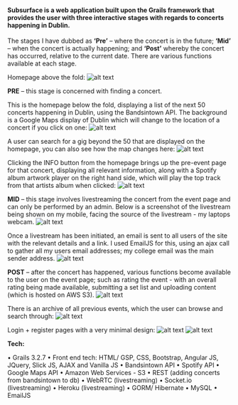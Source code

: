 #### Subsurface is a web application built upon the Grails framework that provides the user with three interactive stages with regards to concerts happening in Dublin. 

The stages I have dubbed as **‘Pre’** – where the concert is in the future; **‘Mid’** – when the concert is actually happening; and **‘Post’** whereby the concert has occurred, relative to the current date. There are various functions available at each stage.

Homepage above the fold:
![alt text](https://i.gyazo.com/96319b8eb38ea600e6bf2c96b5664d54.gif)


**PRE** – this stage is concerned with finding a concert. 

This is the homepage below the fold, displaying a list of the next 50 concerts happening in Dublin, using the Bandsintown API. The background is a Google Maps display of Dublin which will change to the location of a concert if you click on one:
![alt text](http://i.imgur.com/blBZQKg.png)

A user can search for a gig beyond the 50 that are displayed on the homepage, you can also see how the map changes here:
![alt text](http://imgur.com/7WGagTi.png)

Clicking the INFO button from the homepage brings up the pre-event page for that concert, displaying all relevant information, along with a Spotify album artwork player on the right hand side, which will play the top track from that artists album when clicked:
![alt text](http://i.imgur.com/CWJFFAG.png)


**MID** – this stage involves livestreaming the concert from the event page and can only be performed by an admin. Below is a screenshot of the livestream being shown on my mobile, facing the source of the livestream - my laptops webcam.
![alt text](http://i.imgur.com/vGCnhKG.png)

Once a livestream has been initiated, an email is sent to all users of the site with the relevant details and a link. I used EmailJS for this, using an ajax call to gather all my users email addresses; my college email was the main sender address.
![alt text](http://i.imgur.com/VZTieUd.png)


**POST** – after the concert has happened, various functions become available to the user on the event page; such as rating the event - with an overall rating being made available, submitting a set list and uploading content (which is hosted on AWS S3).
![alt text](http://i.imgur.com/tYoF5h0.png)

There is an archive of all previous events, which the user can browse and search through:
![alt text](http://i.imgur.com/9pmOHBb.png)



Login + register pages with a very minimal design:
![alt text](http://i.imgur.com/skhEjj3.png)
![alt text](http://i.imgur.com/qiIHsQy.png)



**Tech:** 

• Grails 3.2.7
• Front end tech: HTML/ GSP, CSS, Bootstrap, Angular JS, JQuery, Slick JS, AJAX and Vanilla JS
• Bandsintown API
• Spotify API
• Google Maps API
• Amazon Web Services - S3
• REST (adding concerts from bandsintown to db)
• WebRTC (livestreaming)
• Socket.io (livestreaming)
• Heroku (livestreaming)
• GORM/ Hibernate
• MySQL
• EmailJS
